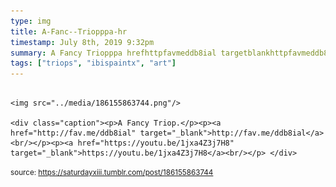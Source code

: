 ```yaml
---
type: img
title: A-Fanc--Triopppa-hr
timestamp: July 8th, 2019 9:32pm
summary: A Fancy Triopppa hrefhttpfavmeddb8ial targetblankhttpfavmeddb8ialabrppa hrefhttpsyoutube1jxa4Z3j7H8 target
tags: ["triops", "ibispaintx", "art"]
---
```


                
                
                
                                                                                        <img src="../media/186155863744.png"/>
                                                                                          <div class="caption"><p>A Fancy Triop.</p><p><a href="http://fav.me/ddb8ial" target="_blank">http://fav.me/ddb8ial</a><br/></p><p><a href="https://youtu.be/1jxa4Z3j7H8" target="_blank">https://youtu.be/1jxa4Z3j7H8</a><br/></p> </div>
                                    
                
                
                
                
                                
<small>source: https://saturdayxiii.tumblr.com/post/186155863744</small>